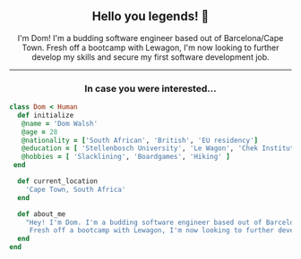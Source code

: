 <h2 align="center">Hello you legends! 👋 </h2>

<p align="center">
  I'm Dom! I'm a budding software engineer based out of Barcelona/Cape Town.
  Fresh off a bootcamp with Lewagon, I'm now looking to further develop my skills and secure my first software development job.
</p>
<hr>

<h3 align="center">In case you were interested...</h3>

 ```ruby
 class Dom < Human
   def initialize
    @name = 'Dom Walsh'
    @age = 28
    @nationality = ['South African', 'British', 'EU residency']
    @education = [ 'Stellenbosch University', 'Le Wagon', 'Chek Institute' ]
    @hobbies = [ 'Slacklining', 'Boardgames', 'Hiking' ]
  end

   def current_location
     'Cape Town, South Africa'
   end

   def about_me
     "Hey! I'm Dom. I'm a budding software engineer based out of Barcelona/Cape Town.
      Fresh off a bootcamp with Lewagon, I'm now looking to further develop my skills and secure my first software development job. "
   end
 end
 ```

<br>
